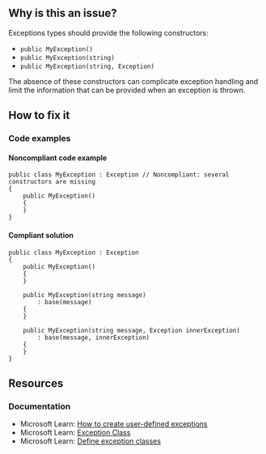 ## Why is this an issue?
 
Exceptions types should provide the following constructors:
 
- `public MyException()`
- `public MyException(string)`
- `public MyException(string, Exception)`

The absence of these constructors can complicate exception handling and limit the information that can be provided when an exception is thrown.
 
## How to fix it
 
### Code examples
 
#### Noncompliant code example

    public class MyException : Exception // Noncompliant: several constructors are missing
    {
        public MyException()
        {
        }
    }

#### Compliant solution

    public class MyException : Exception
    {
        public MyException()
        {
        }
    
        public MyException(string message)
            : base(message)
        {
        }
    
        public MyException(string message, Exception innerException)
            : base(message, innerException)
        {
        }
    }

## Resources
 
### Documentation

- Microsoft Learn: [How to create
  user-defined exceptions](https://learn.microsoft.com/en-us/dotnet/standard/exceptions/how-to-create-user-defined-exceptions)
- Microsoft Learn: [Exception Class](https://learn.microsoft.com/en-us/dotnet/api/system.exception)
- Microsoft Learn: [Define
  exception classes](https://learn.microsoft.com/en-us/dotnet/csharp/fundamentals/exceptions/creating-and-throwing-exceptions#define-exception-classes)